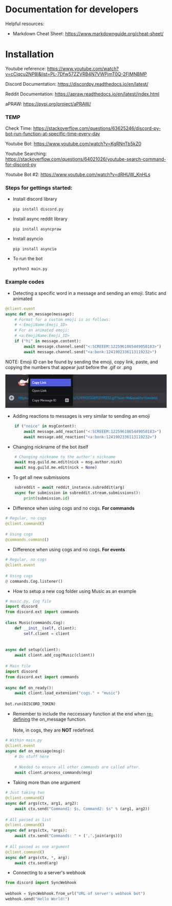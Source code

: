# Documentation for developers
Helpful resources:
* Markdown Cheat Sheet: https://www.markdownguide.org/cheat-sheet/

# Installation
Youtube reference: https://www.youtube.com/watch?v=cCiqcu2NP8I&list=PL-7Dfw57ZZVRB4N7VWPjmT0Q-2FIMNBMP

Discord Documentation: https://discordpy.readthedocs.io/en/latest/

Reddit Documentation: https://apraw.readthedocs.io/en/latest/index.html

aPRAW: https://pypi.org/project/aPRAW/

### TEMP

Check Time: https://stackoverflow.com/questions/63625246/discord-py-bot-run-function-at-specific-time-every-day

Youtube Bot: https://www.youtube.com/watch?v=KgRNnTb5kZ0

Youtube Searching: https://stackoverflow.com/questions/64021026/youtube-search-command-for-discord-py

Youtube Bot #2: https://www.youtube.com/watch?v=dRHUW_KnHLs

### Steps for gettings started:

* Install discord library

    `pip install discord.py`
* Install async reddit library

    `pip install asyncpraw`
* Install asyncio

    `pip install asyncio`
* To run the bot

    `python3 main.py`

### Example codes
* Detecting a specific word in a message and sending an emoji. Static and animated
```python
@client.event
async def on_message(message):
    # Format for a custom emoji is as follows:
    # <:EmojiName:Emoji_ID>
    # For an animated emoji:
    # <a:EmojiName:Emoji_ID>
    if ("hi" in message.content):
        await message.channel.send("<:SCREEEM:1225961865449050183>")
        await message.channel.send("<a:bonk:1241902336113119232>")
```
NOTE: Emoji ID can be found by sending the emoji, copy link, paste, and copying the numbers that appear just before the .gif or .png

![alt text](/misc/images/emoji_id.png)

* Adding reactions to messages is very similar to sending an emoji
```python
    if ("noice" in msgContent):
        await message.add_reaction("<:SCREEEM:1225961865449050183>")
        await message.add_reaction("<a:bonk:1241902336113119232>")
```

* Changing nickname of the bot itself
``` python
    # Changing nickname to the author's nickname
    await msg.guild.me.edit(nick = msg.author.nick)
    await msg.guild.me.edit(nick = None)
```
* To get all new submissions
``` python
    subreddit = await reddit_instance.subreddit(arg)
    async for submission in subreddit.stream.submissions():
        print(submission.id)
```

* Difference when using cogs and no cogs. <strong>For commands</strong>
``` python
# Regular, no cogs
@client.command()

# Using cogs
@commands.command()
```

* Difference when using cogs and no cogs. <strong>For events</strong>
``` python
# Regular, no cogs
@client.event

# Using cogs
@ commands.Cog.listener()
```

* How to setup a new cog folder using Music as an example
``` python
# music.py, Cog file
import discord
from discord.ext import commands

class Music(commands.Cog):
    def __init__(self, client):
        self.client = client
    

async def setup(client):
    await client.add_cog(Music(client))

# Main file
import discord
from discord.ext import commands

async def on_ready():
    await client.load_extension("cogs." + "music")

bot.run(DISCORD_TOKEN)
```

* Remember to include the neccessary function at the end when <ins>re-defining</ins>
the on_message function. <br></br>
Note, in cogs, they are <strong>NOT</strong> redefined.
``` python
# Within main.py
@client.event
async def on_message(msg):
    # Do stuff here

    # Needed to ensure all other commands are called after.
    await client.process_commands(msg)
```

* Taking more than one argument
``` python
# Just taking two
@client.command()
async def args(ctx, arg1, arg2):
    await ctx.send("Command1: $s, Command2: $s" % (arg1, arg2))

# All passed as list
@client.command()
async def args(ctx, *args):
    await ctx.send("Commands: " + (','.join(args)))

# All passed as one argument
@client.command()
async def args(ctx, *, arg):
    await ctx.send(arg)
```

* Connecting to a server's webhook
``` python
from discord import SyncWebhook

webhook = SyncWebhook.from_url("URL of server's webhook bot")
webhook.send("Hello World!")
```
